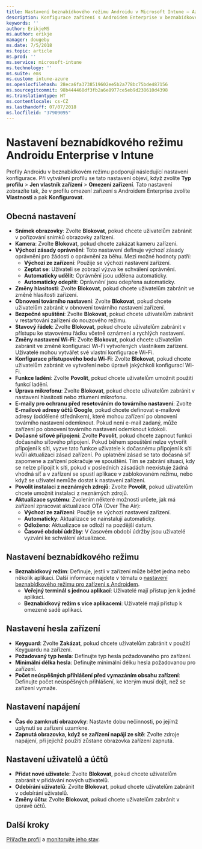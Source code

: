 ```yaml
---
title: Nastavení beznabídkového režimu Androidu v Microsoft Intune – Azure | Microsoft Docs
description: Konfigurace zařízení s Androidem Enterprise v beznabídkovém režimu
keywords: ''
author: ErikjeMS
ms.author: erikje
manager: dougeby
ms.date: 7/5/2018
ms.topic: article
ms.prod: ''
ms.service: microsoft-intune
ms.technology: ''
ms.suite: ems
ms.custom: intune-azure
ms.openlocfilehash: 28eca6fa3738519602ee5b2a778bc75bde487156
ms.sourcegitcommit: 98b444468df3fb2a6e8977ce5eb9d238610d4398
ms.translationtype: HT
ms.contentlocale: cs-CZ
ms.lasthandoff: 07/07/2018
ms.locfileid: "37909095"
---
```

# <a name="android-enterprise-kiosk-settings-in-intune"></a>Nastavení beznabídkového režimu Androidu Enterprise v Intune

Profily Androidu v beznabídkovém režimu podporují následující nastavení konfigurace. Při vytváření profilu se tato nastavení objeví, když zvolíte **Typ profilu** > **Jen vlastník zařízení** > **Omezení zařízení**. Tato nastavení zobrazíte tak, že v profilu omezení zařízení s Androidem Enterprise zvolíte **Vlastnosti** a pak **Konfigurovat**.

## <a name="general-settings"></a>Obecná nastavení

- **Snímek obrazovky**: Zvolte **Blokovat**, pokud chcete uživatelům zabránit v pořizování snímků obrazovky zařízení.
- **Kamera**: Zvolte **Blokovat**, pokud chcete zakázat kameru zařízení.
- **Výchozí zásady oprávnění**: Toto nastavení definuje výchozí zásady oprávnění pro žádosti o oprávnění za běhu. Mezi možné hodnoty patří:
    - **Výchozí ze zařízení**: Použije se výchozí nastavení zařízení.
    - **Zeptat se**: Uživateli se zobrazí výzva ke schválení oprávnění.
    - **Automaticky udělit**: Oprávnění jsou udělena automaticky.
    - **Automaticky odepřít**: Oprávnění jsou odepřena automaticky.
- **Změny hlasitosti**: Zvolte **Blokovat**, pokud chcete uživatelům zabránit ve změně hlasitosti zařízení.
- **Obnovení továrního nastavení**: Zvolte **Blokovat**, pokud chcete uživatelům zabránit v obnovení továrního nastavení zařízení.
- **Bezpečné spuštění**: Zvolte **Blokovat**, pokud chcete uživatelům zabránit v restartování zařízení do nouzového režimu.
- **Stavový řádek**: Zvolte **Blokovat**, pokud chcete uživatelům zabránit v přístupu ke stavovému řádku včetně oznámení a rychlých nastavení.
- **Změny nastavení Wi-Fi**: Zvolte **Blokovat**, pokud chcete uživatelům zabránit ve změně konfigurací Wi-Fi vytvořených vlastníkem zařízení. Uživatelé mohou vytvářet své vlastní konfigurace Wi-Fi.
- **Konfigurace přístupového bodu Wi-Fi**: Zvolte **Blokovat**, pokud chcete uživatelům zabránit ve vytvoření nebo úpravě jakýchkoli konfigurací Wi-Fi.
- **Funkce ladění**: Zvolte **Povolit**, pokud chcete uživatelům umožnit použití funkcí ladění.
- **Úprava mikrofonu**: Zvolte **Blokovat**, pokud chcete uživatelům zabránit v nastavení hlasitosti nebo ztlumení mikrofonu.
- **E-maily pro ochranu před resetováním do továrního nastavení**: Zvolte **E-mailové adresy účtů Google**, pokud chcete definovat e-mailové adresy (oddělené středníkem), které mohou zařízení po obnovení továrního nastavení odemknout. Pokud není e-mail zadaný, může zařízení po obnovení továrního nastavení odemknout kdokoli.
- **Dočasné síťové připojení**: Zvolte **Povolit**, pokud chcete zapnout funkci dočasného síťového připojení. Pokud během spouštění nelze vytvořit připojení k síti, vyzve tato funkce uživatele k dočasnému připojení k síti kvůli aktualizaci zásad zařízení. Po uplatnění zásad se tato dočasná síť zapomene a zařízení pokračuje ve spouštění. Tím se zabrání situaci, kdy se nelze připojit k síti, pokud v posledních zásadách neexistuje žádná vhodná síť a v zařízení se spustí aplikace v zablokovaném režimu, nebo když se uživatel nemůže dostat k nastavení zařízení.
- **Povolit instalaci z neznámých zdrojů**: Zvolte **Povolit**, pokud uživatelům chcete umožnit instalaci z neznámých zdrojů.
- **Aktualizace systému**: Zvolením některé možnosti určete, jak má zařízení zpracovat aktualizace OTA (Over The Air):
    - **Výchozí ze zařízení**: Použije se výchozí nastavení zařízení.
    - **Automaticky**: Aktualizace se nainstalují automaticky.
    - **Odloženo**: Aktualizace se odloží na pozdější datum.
    - **Časové období údržby**: V časovém období údržby jsou uživatelé vyzváni ke schválení aktualizace.

## <a name="kiosk-settings"></a>Nastavení beznabídkového režimu

- **Beznabídkový režim**: Definuje, jestli v zařízení může běžet jedna nebo několik aplikací. Další informace najdete v tématu o [nastavení beznabídkového režimu pro zařízení s Androidem](android-kiosk-settings.md).
    - **Veřejný terminál s jednou aplikací**: Uživatelé mají přístup jen k jedné aplikaci.
    - **Beznabídkový režim s více aplikacemi**: Uživatelé mají přístup k omezené sadě aplikací.

## <a name="device-password-settings"></a>Nastavení hesla zařízení

- **Keyguard**: Zvolte **Zakázat**, pokud chcete uživatelům zabránit v použití Keyguardu na zařízení.
- **Požadovaný typ hesla**: Definujte typ hesla požadovaného pro zařízení.
- **Minimální délka hesla**: Definujte minimální délku hesla požadovanou pro zařízení.
- **Počet neúspěšných přihlášení před vymazáním obsahu zařízení**: Definujte počet neúspěšných přihlášení, ke kterým musí dojít, než se zařízení vymaže.

## <a name="power-settings"></a>Nastavení napájení

- **Čas do zamknutí obrazovky**: Nastavte dobu nečinnosti, po jejímž uplynutí se zařízení uzamkne.
- **Zapnutá obrazovka, když se zařízení napájí ze sítě**: Zvolte zdroje napájení, při jejichž použití zůstane obrazovka zařízení zapnutá.

## <a name="users-and-accounts-settings"></a>Nastavení uživatelů a účtů

- **Přidat nové uživatele**: Zvolte **Blokovat**, pokud chcete uživatelům zabránit v přidávání nových uživatelů.
- **Odebírání uživatelů**: Zvolte **Blokovat**, pokud chcete uživatelům zabránit v odebírání uživatelů.
- **Změny účtu**: Zvolte **Blokovat**, pokud chcete uživatelům zabránit v úpravě účtů.

## <a name="next-steps"></a>Další kroky
[Přiřaďte profil](device-profile-assign.md) a [monitorujte jeho stav](device-profile-monitor.md).



